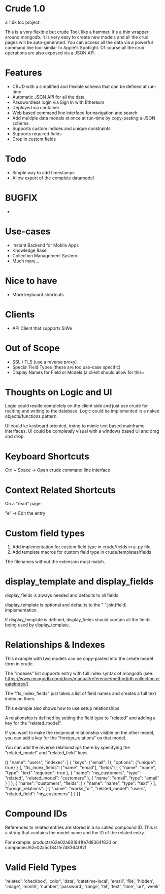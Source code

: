 Crude 1.0
=========

a 1.6k loc project.

This is a very flexible but crude Tool, like a hammer. It's a thin wrapper around mongodb.
It is very easy to create new models and all the crud pages will be auto-generated.
You can access all the data via a powerful command line tool similar to Apple's Spotlight.
Of course all the crud operations are also exposed via a JSON API.

Features
========
 - CRUD with a simplified and flexible schema that can be defined at run-time
 - Automatic JSON API for all the data
 - Passwordless login via Sign In with Ethereum
 - Deployed via container
 - Web based command line interface for navigation and search
 - Add multiple data models at once at run-time by copy-pasting a JSON schema
 - Supports custom indices and unique constraints
 - Supports required fields
 - Drop in custom fields


Todo
====
 - Simple way to add timestamps
 - Allow export of the complete datamodel

BUGFIX
======
 -

Use-cases
=========
 - Instant Backend for Mobile Apps
 - Knowledge Base
 - Collection Management System
 - Much more...

Nice to have
============

 - More keyboard shortcuts

Clients
=======
 - API Client that supports SiWe


Out of Scope
============
 - SSL / TLS                            (use a reverse proxy)
 - Special Field Types                  (these are too use-case specific)
 - Display Names for Field or Models    (a client should allow for this=

Thoughts on Logic and UI
========================

Logic could reside completely on the client side and just use crude for reading and writing to the database.
Logic could be implemented in a naked objects/functions pattern.


UI could ke keyboard oriented, trying to mimic text based mainframe interfaces.
UI could be completely visual with a windows based UI and drag and drop.



Keyboard Shortcuts
==================

Ctrl + Space -> Open crude command line interface

Context Related Shortcuts
=========================

On a "read" page:

"e" -> Edit the entry


Custom field types
==================

1. Add implementation for custom field type in crude/fields in a .py file.
2. Add template macros for custom field type in crude/templates/fields

The filenames without the extension must match.

display_template and display_fields
===================================

display_fields is always needed and defaults to all fields.

display_template is optional and defaults to the " ".join(field) implementation.

If display_template is defined, display_fields should contain all the fields being used by display_template.


Relationships & Indexes
=======================

This example with two models can be copy-pasted into the create model form in crude.

The "indexes" list supports entry with full index syntax of mongodb (see: https://www.mongodb.com/docs/manual/reference/method/db.collection.createIndex/).

The "fts_index_fields" just takes a list of field names and creates a full text index on them.

This example also shows how to use setup relationships.

A relationship is defined by setting the field.type to "related" and adding a key for the "related_model".

If you want to make the reciprocal relationship visible on the other model, you can add a key for the "foreign_relations" on that model.

You can add the reverse relationships there by specifying the "related_model" and "related_field" keys.

[{
    "name": "users",
    "indexes": [
        {
            "keys": {"email": 1},
            "options": {"unique": true}
        }
    ],
    "fts_index_fields": ["name", "email"],
    "fields": [
        {
            "name": "name",
            "type": "text"
            "required": true
        },
        {
            "name": "my_customers",
            "type": "related",
            "related_model": "customers"
        },
        {
            "name": "email",
            "type": "email"
        }
    ]
},
{
    "name": "customers",
    "fields": [
        {
            "name": "name",
            "type": "text"
        }
    ],
    "foreign_relations": [
        {
            "name": "works_for",
            "related_model": "users",
            "related_field": "my_customers"
        }
    ]
}]

Compound IDs
============

References to related entries are stored in a so called compound ID.
This is a string that contains the model name and the ID of the related entry.

For example:
products/62e02a681841fe7d8364f830 or companies/62e02a5c1841fe7d8364f82f


Valid Field Types
=================

'related',
'checkbox',
'color',
'date',
'datetime-local',
'email',
'file',
'hidden',
'image',
'month',
'number',
'password',
'range',
'tel',
'text',
'time',
'url',
'week'
